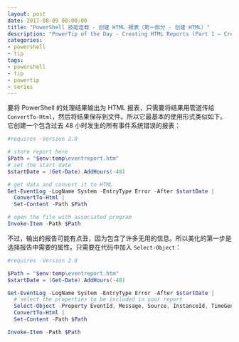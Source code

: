 ```yaml
---
layout: post
date: 2017-08-09 00:00:00
title: "PowerShell 技能连载 - 创建 HTML 报表（第一部分 - 创建 HTML）"
description: "PowerTip of the Day - Creating HTML Reports (Part 1 – Creating HTML)"
categories:
- powershell
- tip
tags:
- powershell
- tip
- powertip
- series
---
```

要将 PowerShell 的处理结果输出为 HTML 报表，只需要将结果用管道传给 `ConvertTo-Html`，然后将结果保存到文件。所以它最基本的使用形式类似如下。它创建一个包含过去 48 小时发生的所有事件系统错误的报表：

```powershell
#requires -Version 2.0

# store report here
$Path = "$env:temp\eventreport.htm"
# set the start date
$startDate = (Get-Date).AddHours(-48)

# get data and convert it to HTML
Get-EventLog -LogName System -EntryType Error -After $startDate |
  ConvertTo-Html |
  Set-Content -Path $Path

# open the file with associated program
Invoke-Item -Path $Path
```

不过，输出的报告可能有点丑，因为包含了许多无用的信息。所以美化的第一步是选择报告中需要的属性。只需要在代码中加入 `Select-Object`：

```powershell
#requires -Version 2.0

$Path = "$env:temp\eventreport.htm"
$startDate = (Get-Date).AddHours(-48)

Get-EventLog -LogName System -EntryType Error -After $startDate |
  # select the properties to be included in your report
  Select-Object -Property EventId, Message, Source, InstanceId, TimeGenerated, ReplacementStrings, UserName |
  ConvertTo-Html |
  Set-Content -Path $Path

Invoke-Item -Path $Path
```

<!--本文国际来源：[Creating HTML Reports (Part 1 – Creating HTML)](http://community.idera.com/powershell/powertips/b/tips/posts/creating-html-reports-part-1-creating-html)-->

